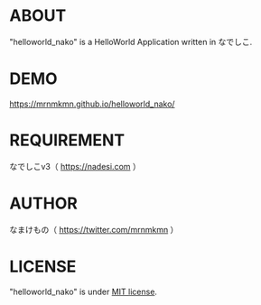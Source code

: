 # ABOUT
"helloworld_nako" is a HelloWorld Application written in なでしこ.

# DEMO
https://mrnmkmn.github.io/helloworld_nako/

# REQUIREMENT
なでしこv3（ https://nadesi.com ）

# AUTHOR
なまけもの（ https://twitter.com/mrnmkmn ）

# LICENSE
"helloworld_nako" is under [MIT license](https://en.wikipedia.org/wiki/MIT_License).